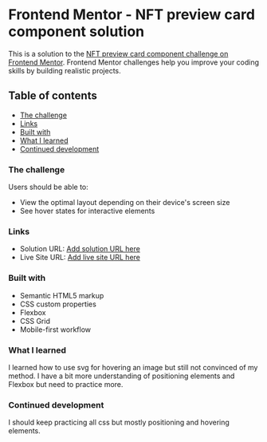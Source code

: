 # Frontend Mentor - NFT preview card component solution

This is a solution to the [NFT preview card component challenge on Frontend Mentor](https://www.frontendmentor.io/challenges/nft-preview-card-component-SbdUL_w0U). Frontend Mentor challenges help you improve your coding skills by building realistic projects. 

## Table of contents

  - [The challenge](#the-challenge)
  - [Links](#links)
  - [Built with](#built-with)
  - [What I learned](#what-i-learned)
  - [Continued development](#continued-development)

### The challenge

Users should be able to:

- View the optimal layout depending on their device's screen size
- See hover states for interactive elements

### Links

- Solution URL: [Add solution URL here](https://github.com/macdeesh/NFT-card-component)
- Live Site URL: [Add live site URL here]( https://macdeesh.github.io/NFT-card-component/)

### Built with

- Semantic HTML5 markup
- CSS custom properties
- Flexbox
- CSS Grid
- Mobile-first workflow

### What I learned

I learned how to use svg for hovering an image but still not convinced of my method. I have a bit more understanding of positioning elements and Flexbox but need to practice more.

### Continued development

I should keep practicing all css but mostly positioning and hovering elements.



